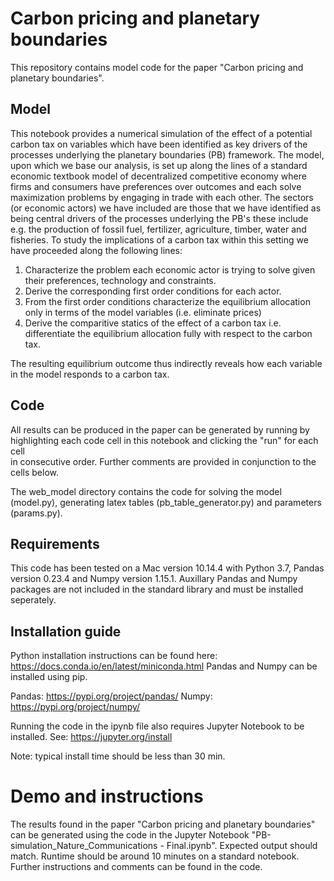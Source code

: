 # Carbon pricing and planetary boundaries

This repository contains model code for the paper "Carbon pricing and planetary boundaries".

## Model

This notebook provides a numerical simulation of the effect of a potential carbon tax on variables which have been identified as 
key drivers of the processes underlying the planetary boundaries (PB) framework. The model, upon which we base our analysis, is set up along the lines of a standard economic textbook model of decentralized competitive economy where firms and consumers have preferences over outcomes and each solve maximization problems by engaging in trade with each other. The sectors (or economic actors) we have included are those that we have identified as being central drivers of the processes underlying the PB's these include e.g. the production of fossil fuel, fertilizer, agriculture, timber, water and fisheries.  To study the implications of a carbon tax within this setting we have proceeded along the following lines:
1. Characterize the problem each economic actor is trying to solve given their preferences, technology and constraints.
2. Derive the corresponding first order conditions for each actor.
3. From the first order conditions characterize the equilibrium allocation only in terms of the model variables (i.e. eliminate prices) 
4. Derive the comparitive statics of the effect of a carbon tax i.e. differentiate the equilibrium allocation fully with respect to the carbon tax.

The resulting equilibrium outcome thus indirectly reveals how each variable in the model responds to a carbon tax.

## Code

All results can be produced in the paper can be generated by running by highlighting each code cell in this notebook and clicking the "run" for each cell  
in consecutive order. Further comments are provided in conjunction to the cells below. 

The web_model directory contains the code for solving the model (model.py), generating latex tables (pb_table_generator.py) and parameters (params.py).


## Requirements

This code has been tested on a Mac version 10.14.4 with Python 3.7, Pandas version 0.23.4 and Numpy version 1.15.1. Auxillary Pandas and Numpy packages are not included in the standard library and must be installed seperately. 


## Installation guide

Python installation instructions can be found here: https://docs.conda.io/en/latest/miniconda.html
Pandas and Numpy can be installed using pip.

Pandas: https://pypi.org/project/pandas/ 
Numpy: https://pypi.org/project/numpy/

Running the code in the ipynb file also requires Jupyter Notebook to be installed. See:
https://jupyter.org/install

Note: typical install time should be less than 30 min.

# Demo and instructions

The results found in the paper "Carbon pricing and planetary boundaries" can be generated using the code in the Jupyter Notebook "PB-simulation_Nature_Communications - Final.ipynb". Expected output should match. Runtime should be around 10 minutes on a standard notebook. Further instructions and comments can be found in the code.

